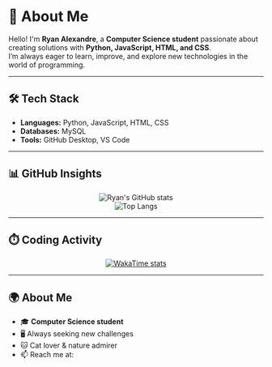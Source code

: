 # 👋 About Me

Hello! I'm **Ryan Alexandre**, a **Computer Science student** passionate about creating solutions with **Python, JavaScript, HTML, and CSS**.  
I’m always eager to learn, improve, and explore new technologies in the world of programming.

---

## 🛠️ Tech Stack
- **Languages:** Python, JavaScript, HTML, CSS  
- **Databases:** MySQL  
- **Tools:** GitHub Desktop, VS Code  

---

## 📊 GitHub Insights
<div align="center">
  
![Ryan's GitHub stats](https://github-readme-stats.vercel.app/api?username=p1poca2F3136&show_icons=true&theme=tokyonight&hide_border=true)  
![Top Langs](https://github-readme-stats.vercel.app/api/top-langs/?username=p1poca2F3136&layout=compact&theme=tokyonight&hide_border=true)

</div>

---

## ⏱️ Coding Activity
<div align="center">

[![WakaTime stats](https://github-readme-stats.vercel.app/api/wakatime?username=RyanDev&theme=tokyonight&hide_border=true)](https://github.com/anuraghazra/github-readme-stats)

</div>

---

## 🌍 About Me
- 🎓 **Computer Science student**  
- 🖥️ Always seeking new challenges  
- 🐱 Cat lover & nature admirer  
- 📫 Reach me at:
